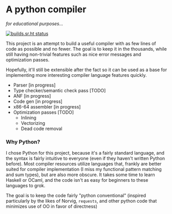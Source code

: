 # A python compiler
*for educational purposes...*

[![builds.sr.ht status](https://builds.sr.ht/~nch/python-compiler/.build.yml.svg)](https://builds.sr.ht/~nch/python-compiler/.build.yml?)

This project is an attempt to build a useful compiler with as few lines of code
as possible and no fewer. The goal is to keep it in the thousands, while still
having non-trivial features such as nice error messages and optimization passes.

Hopefully, it'll still be extensible after the fact so it can be used as a base
for implementing more interesting compiler language features quickly.

* Parser [in progress]
* Type checker/semantic check pass [TODO]
* ANF [in progress]
* Code gen [in progress]
* x86-64 assembler [in progress]
* Optimization passes [TODO]
    * Inlining
    * Vectorizing
    * Dead code removal

### Why Python?

I chose Python for this project, because it's a fairly standard language,
and the syntax is fairly intuitive to everyone (even if they haven't written
Python before). Most compiler resources utilize languages that, frankly are
better suited for compiler implementation (I miss my functional pattern matching
and sum types), but are also more obscure. It takes some time to learn Haskell
or OCaml, and the code isn't as easy for beginners to these languages to grok.

The goal is to keep the code fairly "python conventional" (inspired particularly
by the likes of Norvig, `requests`, and other python code that minimizes use of OO in
favor of directness)
